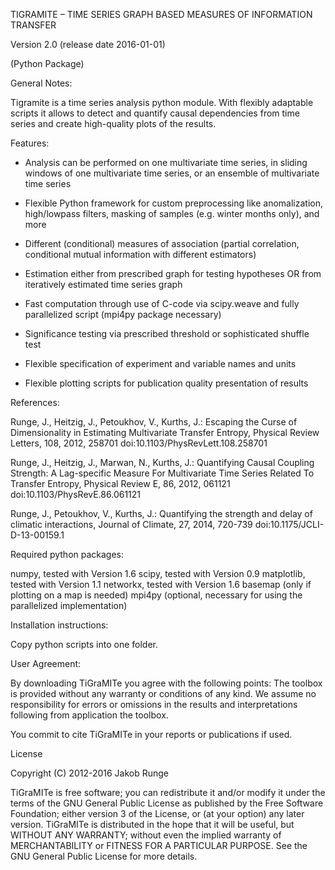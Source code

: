 TIGRAMITE – TIME SERIES GRAPH BASED MEASURES OF INFORMATION TRANSFER

Version 2.0 (release date 2016-01-01)

(Python Package)


General Notes:

Tigramite is a time series analysis python module. With flexibly adaptable scripts it allows to detect and quantify causal dependencies from time series and create high-quality plots of the results.


Features:

- Analysis can be performed on one multivariate time series, in sliding windows of one multivariate time series, or an ensemble of multivariate time series

- Flexible Python framework for custom preprocessing like anomalization, high/lowpass filters, masking of samples (e.g. winter months only), and more

- Different (conditional) measures of association (partial correlation, conditional mutual information with different estimators)

- Estimation either from prescribed graph for testing hypotheses OR from iteratively estimated time series graph

- Fast computation through use of C-code via scipy.weave and fully parallelized script (mpi4py package necessary)

- Significance testing via prescribed threshold or sophisticated shuffle test

- Flexible specification of experiment and variable names and units

- Flexible plotting scripts for publication quality presentation of results



References:

Runge, J., Heitzig, J., Petoukhov, V., Kurths, J.: Escaping the Curse of Dimensionality in Estimating Multivariate Transfer Entropy, Physical Review Letters, 108, 2012, 258701
doi:10.1103/PhysRevLett.108.258701

Runge, J., Heitzig, J., Marwan, N., Kurths, J.: Quantifying Causal Coupling Strength: A Lag-specific Measure For Multivariate Time Series Related To Transfer Entropy, Physical Review E, 86, 2012, 061121
doi:10.1103/PhysRevE.86.061121

Runge, J., Petoukhov, V., Kurths, J.: Quantifying the strength and delay of climatic interactions, Journal of Climate, 27, 2014, 720-739
doi:10.1175/JCLI-D-13-00159.1


Required python packages:

numpy, tested with Version 1.6
scipy, tested with Version 0.9
matplotlib, tested with Version 1.1
networkx, tested with Version 1.6
basemap (only if plotting on a map is needed)
mpi4py (optional, necessary for using the parallelized implementation)


Installation instructions:

Copy python scripts into one folder.


User Agreement:

By downloading TiGraMITe you agree with the following points: The toolbox is provided without any warranty or conditions of any kind. We assume no responsibility for errors or omissions in the results and interpretations following from application the toolbox.

You commit to cite TiGraMITe in your reports or publications if used.


License

Copyright (C) 2012-2016 Jakob Runge

TiGraMITe is free software; you can redistribute it and/or modify it under the terms of the GNU General Public License as published by the Free Software Foundation; either version 3 of the License, or (at your option) any later version. TiGraMITe is distributed in the hope that it will be useful, but WITHOUT ANY WARRANTY; without even the implied warranty of MERCHANTABILITY or FITNESS FOR A PARTICULAR PURPOSE. See the GNU General Public License for more details.